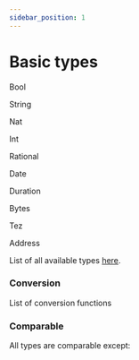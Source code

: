 ```yaml
---
sidebar_position: 1
---
```


# Basic types

Bool

String

Nat

Int

Rational

Date

Duration

Bytes

Tez

Address

List of all available types [here](/docs/reference/#types).

### Conversion

List of conversion functions

### Comparable

All types are comparable except: